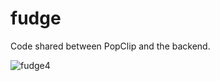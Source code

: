 # fudge

Code shared between PopClip and the backend.

![fudge4](https://github.com/pilotmoon/fudge/assets/17520/8355b34d-dbf7-4d50-8273-4d4889278481)

